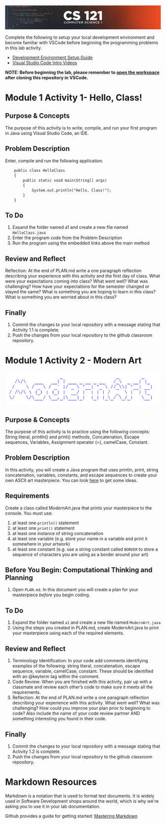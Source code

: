 ![CS121 Banner](images/CS121-BANNER.svg)

Complete the following to setup your local development environment and become familiar with VSCode before beginning the programming problems in this lab activity.  
- [Development Environment Setup Guide](https://docs.google.com/document/d/1lmjutqK5ryuidsfeICyTTFlMV7lIx5YXS0sH7s7BW0o/edit?usp=sharing)
- [Visual Studio Code Intro Videos](https://code.visualstudio.com/docs/getstarted/introvideos)

**NOTE: Before beginning the lab, please remember to [open the workspace](images/open-lab-workspace.png) after cloning this repository in VSCode.**  

# Module 1 Activity 1- Hello, Class!

## Purpose & Concepts
The purpose of this activity is to write, compile, and run your first program in Java using Visual Studio Code, an IDE.

## Problem Description
Enter, compile and run the following application.  
```
    public class HelloClass
    {  
        public static void main(String[] args)
        {
            System.out.println("Hello, Class!");
        } 
    }  
```

## To Do
1. Expand the folder named a1 and create a new file named `HelloClass.java`
2. Enter the program code from the Problem Description
3. Run the program using the embedded links above the main method

## Review and Reflect
Reflection: At the end of PLAN.md write a one paragraph reflection describing your experience with this activity and the first day of class. What were your expectations coming into class? What went well? What was challenging? How have your expectations for the semester changed or stayed the same? What is something you are hoping to learn in this class? What is something you are worried about in this class?

## Finally
1. Commit the changes to your local repository with a message stating that Activity 1.1 is complete.
2. Push the changes from your local repository to the github classroom repository.

# Module 1 Activity 2 - Modern Art
![Activity1.2 Banner](images/modernArtPic.png)

## Purpose & Concepts
The purpose of this activity is to practice using the following concepts: String literal, println() and print() methods, Concatenation, Escape sequences, Variables, Assignment operator (=), camelCase, Constant.

## Problem Description
In this activity, you will create a Java program that uses println, print, string concatenation, variables, constants, and escape sequences to create your own ASCII art masterpiece. You can look [here](https://https://en.wikipedia.org/wiki/ASCII_art) to get some ideas.


## Requirements
Create a class called ModernArt.java that prints your masterpiece to the console. You must use:
   1. at least one `println()` statement
   1. at least one `print()` statement
   1. at least one instance of string concatenation
   1. at least one variable (e.g. store your name in a variable and print it somewhere in your artwork)
   1. at least one constant (e.g. use a string constant called `BORDER` to store a sequence of characters you are using as a border around your art)

## Before You Begin: Computational Thinking and Planning
1. Open `PLAN.md`.  In this document you will create a plan for your masterpiece *before* you begin coding. 

## To Do
1. Expand the folder named `a1` and create a new file named `ModernArt.java`
1. Using the steps you created in PLAN.md, create ModernArt.java to print your masterpiece using each of the required elements.

## Review and Reflect
1. Terminology Identification: In your code add comments identifying examples of the following: string literal, concatenation, escape sequence, variable, camelCase, constant. These should be identified with an @keyterm tag within the comment.
1. Code Review: When you are finished with this activity, pair up with a classmate and review each other’s code to make sure it meets all the requirements. 
1. Reflection: At the end of PLAN.md write a one paragraph reflection describing your experience with this activity. What went well? What was challenging? How could you improve your plan prior to beginning to code? Also include the name of your code review partner AND something interesting you found in their code. 

## Finally
1. Commit the changes to your local repository with a message stating that Activity 1.2 is complete.
2. Push the changes from your local repository to the github classroom repository.

# Markdown Resources
Markdown is a notation that is used to format text documents.  It is widely used in Software Development shops around the world, which is why we're asking you to use it in your lab documentation.  

Github provides a guide for getting started:  [Mastering Markdown](https://guides.github.com/features/mastering-markdown/)
